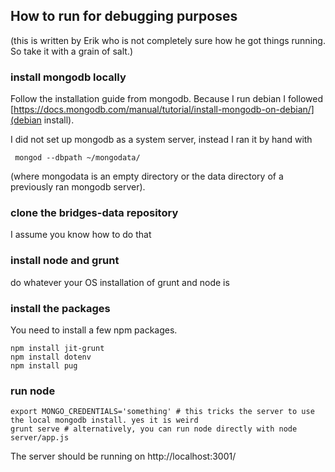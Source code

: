 ## How to run for debugging purposes

(this is written by Erik who is not completely sure how he got things
running. So take it with a grain of salt.)

### install mongodb locally

Follow the installation guide from mongodb. Because I run debian I followed [https://docs.mongodb.com/manual/tutorial/install-mongodb-on-debian/](debian install).

I did not set up mongodb as a system server, instead I ran it by hand with
```
 mongod --dbpath ~/mongodata/
```

(where mongodata is an empty directory or the data directory of a previously ran mongodb server).

### clone the bridges-data repository

I assume you know how to do that

### install node and grunt

do whatever your OS installation of grunt and node is

### install the packages

You need to install a few npm packages.

```
npm install jit-grunt
npm install dotenv
npm install pug
```

### run node

```
export MONGO_CREDENTIALS='something' # this tricks the server to use the local mongodb install. yes it is weird
grunt serve # alternatively, you can run node directly with node server/app.js
```

The server should be running on http://localhost:3001/
